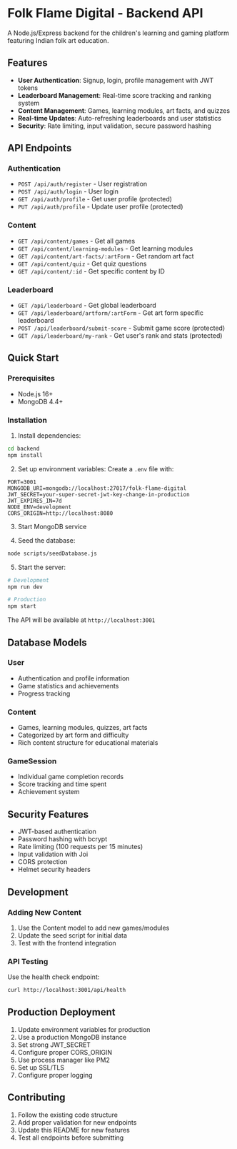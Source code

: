 # Folk Flame Digital - Backend API

A Node.js/Express backend for the children's learning and gaming platform featuring Indian folk art education.

## Features

- **User Authentication**: Signup, login, profile management with JWT tokens
- **Leaderboard Management**: Real-time score tracking and ranking system
- **Content Management**: Games, learning modules, art facts, and quizzes
- **Real-time Updates**: Auto-refreshing leaderboards and user statistics
- **Security**: Rate limiting, input validation, secure password hashing

## API Endpoints

### Authentication
- `POST /api/auth/register` - User registration
- `POST /api/auth/login` - User login
- `GET /api/auth/profile` - Get user profile (protected)
- `PUT /api/auth/profile` - Update user profile (protected)

### Content
- `GET /api/content/games` - Get all games
- `GET /api/content/learning-modules` - Get learning modules
- `GET /api/content/art-facts/:artForm` - Get random art fact
- `GET /api/content/quiz` - Get quiz questions
- `GET /api/content/:id` - Get specific content by ID

### Leaderboard
- `GET /api/leaderboard` - Get global leaderboard
- `GET /api/leaderboard/artform/:artForm` - Get art form specific leaderboard
- `POST /api/leaderboard/submit-score` - Submit game score (protected)
- `GET /api/leaderboard/my-rank` - Get user's rank and stats (protected)

## Quick Start

### Prerequisites
- Node.js 16+
- MongoDB 4.4+

### Installation

1. Install dependencies:
```bash
cd backend
npm install
```

2. Set up environment variables:
Create a `.env` file with:
```
PORT=3001
MONGODB_URI=mongodb://localhost:27017/folk-flame-digital
JWT_SECRET=your-super-secret-jwt-key-change-in-production
JWT_EXPIRES_IN=7d
NODE_ENV=development
CORS_ORIGIN=http://localhost:8080
```

3. Start MongoDB service

4. Seed the database:
```bash
node scripts/seedDatabase.js
```

5. Start the server:
```bash
# Development
npm run dev

# Production
npm start
```

The API will be available at `http://localhost:3001`

## Database Models

### User
- Authentication and profile information
- Game statistics and achievements
- Progress tracking

### Content
- Games, learning modules, quizzes, art facts
- Categorized by art form and difficulty
- Rich content structure for educational materials

### GameSession
- Individual game completion records
- Score tracking and time spent
- Achievement system

## Security Features

- JWT-based authentication
- Password hashing with bcrypt
- Rate limiting (100 requests per 15 minutes)
- Input validation with Joi
- CORS protection
- Helmet security headers

## Development

### Adding New Content
1. Use the Content model to add new games/modules
2. Update the seed script for initial data
3. Test with the frontend integration

### API Testing
Use the health check endpoint:
```bash
curl http://localhost:3001/api/health
```

## Production Deployment

1. Update environment variables for production
2. Use a production MongoDB instance
3. Set strong JWT_SECRET
4. Configure proper CORS_ORIGIN
5. Use process manager like PM2
6. Set up SSL/TLS
7. Configure proper logging

## Contributing

1. Follow the existing code structure
2. Add proper validation for new endpoints
3. Update this README for new features
4. Test all endpoints before submitting

